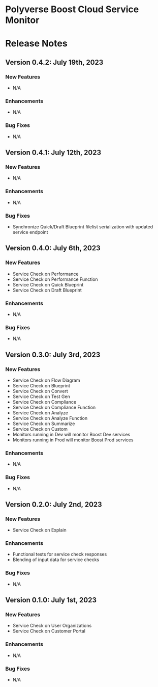 Polyverse Boost Cloud Service Monitor
======================

# Release Notes

## Version 0.4.2: July 19th, 2023

### New Features
- N/A

### Enhancements
- N/A

### Bug Fixes
- N/A

## Version 0.4.1: July 12th, 2023

### New Features
- N/A

### Enhancements
- N/A

### Bug Fixes
- Synchronize Quick/Draft Blueprint filelist serialization with updated service endpoint

## Version 0.4.0: July 6th, 2023

### New Features
- Service Check on Performance
- Service Check on Performance Function
- Service Check on Quick Blueprint
- Service Check on Draft Blueprint

### Enhancements
- N/A

### Bug Fixes
- N/A

## Version 0.3.0: July 3rd, 2023

### New Features
- Service Check on Flow Diagram
- Service Check on Blueprint
- Service Check on Convert
- Service Check on Test Gen
- Service Check on Compliance
- Service Check on Compliance Function
- Service Check on Analyze
- Service Check on Analyze Function
- Service Check on Summarize
- Service Check on Custom
- Monitors running in Dev will monitor Boost Dev services
- Monitors running in Prod will monitor Boost Prod services

### Enhancements
- N/A

### Bug Fixes
- N/A

## Version 0.2.0: July 2nd, 2023

### New Features
- Service Check on Explain

### Enhancements
- Functional tests for service check responses
- Blending of input data for service checks

### Bug Fixes
- N/A

## Version 0.1.0: July 1st, 2023

### New Features
- Service Check on User Organizations
- Service Check on Customer Portal

### Enhancements
- N/A

### Bug Fixes
- N/A
